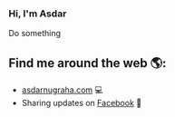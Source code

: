 ### Hi, I'm Asdar

Do something

## Find me around the web 🌎:
- <a href="https://asdarnugraha.com/">asdarnugraha.com</a> 💻
- Sharing updates on <a href="https://facebook.com/in/4SD4R/">Facebook</a> 💼
